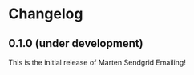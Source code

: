 # Changelog

## 0.1.0 (under development)

This is the initial release of Marten Sendgrid Emailing!
